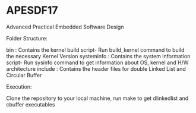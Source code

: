 # APESDF17
Advanced Practical Embedded Software Design

Folder Structure:

bin         : Contains the kernel build script- Run build_kernel command to build the necessary Kernel Version
systeminfo  : Contains the system information script- Run sysinfo command to get information about OS, kernel and H/W architecture
include     : Contains the header files for double Linked List and Circular Buffer

Execution:

Clone the repository to your local machine, run make to get dlinkedlist and cbuffer executables
